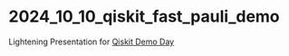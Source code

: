 # 2024_10_10_qiskit_fast_pauli_demo
Lightening Presentation for [Qiskit Demo Day](https://github.com/Qiskit/feedback/wiki/Qiskit-DemoDays)
